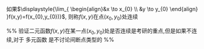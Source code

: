 
如果$\displaystyle{\lim_{ \begin{align}&x \to x_{0} \\ &y \to y_{0} \end{align} }f(x,y)=f(x_{0},y_{0})}$, 则称$f(x,y)$在点$(x_{0},y_{0})$处连续

%% 验证二元函数$f(x,y)$在某一点$(x_{0},y_{0})$处是否连续是考研的重点,但是如果不连续,对于 多元函数 是不讨论间断点类型的  %%
